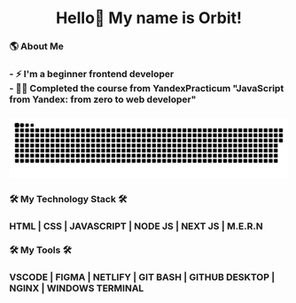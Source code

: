<h1 align="center">Hello👋 My name is Orbit!</h1>

<h3 align="left">🌎  About Me</h3>

### - ⚡ I'm a beginner frontend developer <br>- 👩‍💻 Completed the course from YandexPracticum "JavaScript from Yandex: from zero to web developer"

###

<p align="center">
 <img width="1100" src="snake.svg" alt="snake"/>
</p>

###

<h3 align="left">🛠 My Technology Stack 🛠</h3>

### HTML | CSS | JAVASCRIPT | NODE JS | NEXT JS | M.E.R.N

<h3 align="left">🛠 My Tools 🛠</h3>

### VSCODE | FIGMA | NETLIFY | GIT BASH | GITHUB DESKTOP | NGINX | WINDOWS TERMINAL
